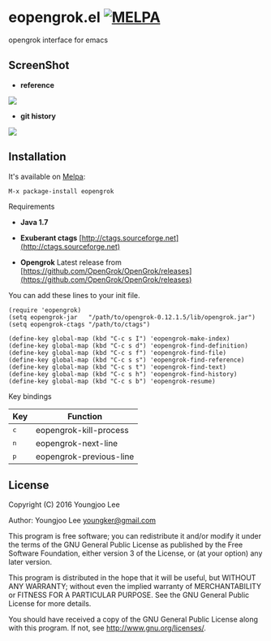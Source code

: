 # eopengrok.el [![MELPA](http://melpa.org/packages/eopengrok-badge.svg)](http://melpa.org/#/eopengrok)

opengrok interface for emacs

## ScreenShot

- **reference**
<img align="center" src="https://raw.github.com/youngker/eopengrok.el/master/eopengrok.png">

- **git history**
<img align="center" src="https://raw.github.com/youngker/eopengrok.el/master/eopengrok-git.png">

## Installation

It's available on [Melpa](https://melpa.org/):

    M-x package-install eopengrok

Requirements

- **Java 1.7**

- **Exuberant ctags**
  [http://ctags.sourceforge.net](http://ctags.sourceforge.net)

- **Opengrok**
  Latest release from [https://github.com/OpenGrok/OpenGrok/releases](https://github.com/OpenGrok/OpenGrok/releases)

You can add these lines to your init file.

```elisp
(require 'eopengrok)
(setq eopengrok-jar   "/path/to/opengrok-0.12.1.5/lib/opengrok.jar")
(setq eopengrok-ctags "/path/to/ctags")

(define-key global-map (kbd "C-c s I") 'eopengrok-make-index)
(define-key global-map (kbd "C-c s d") 'eopengrok-find-definition)
(define-key global-map (kbd "C-c s f") 'eopengrok-find-file)
(define-key global-map (kbd "C-c s s") 'eopengrok-find-reference)
(define-key global-map (kbd "C-c s t") 'eopengrok-find-text)
(define-key global-map (kbd "C-c s h") 'eopengrok-find-history)
(define-key global-map (kbd "C-c s b") 'eopengrok-resume)
```


Key bindings

Key | Function
--- | --------
<kbd>c</kbd> | eopengrok-kill-process
<kbd>n</kbd> | eopengrok-next-line
<kbd>p</kbd> | eopengrok-previous-line

## License

Copyright (C) 2016 Youngjoo Lee

Author: Youngjoo Lee <youngker@gmail.com>

This program is free software; you can redistribute it and/or modify
it under the terms of the GNU General Public License as published by
the Free Software Foundation, either version 3 of the License, or
(at your option) any later version.

This program is distributed in the hope that it will be useful,
but WITHOUT ANY WARRANTY; without even the implied warranty of
MERCHANTABILITY or FITNESS FOR A PARTICULAR PURPOSE.  See the
GNU General Public License for more details.

You should have received a copy of the GNU General Public License
along with this program.  If not, see <http://www.gnu.org/licenses/>.
